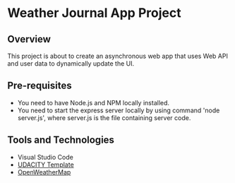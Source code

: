 # Weather Journal App Project

## Overview
This project is about to create an asynchronous web app that uses Web API and user data to dynamically update the UI. 

## Pre-requisites
* You need to have Node.js and NPM locally installed.
* You need to start the express server locally by using command 'node server.js', where server.js is the file containing server code.

## Tools and Technologies
* Visual Studio Code
* [UDACITY Template](https://github.com/udacity/fend/tree/refresh-2019/projects/weather-journal-app)
* [OpenWeatherMap](https://openweathermap.org/)
